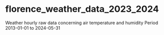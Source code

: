 # florence_weather_data_2023_2024
Weather hourly raw data concerning air temperature and humidity  Period 2013-01-01 to 2024-05-31
